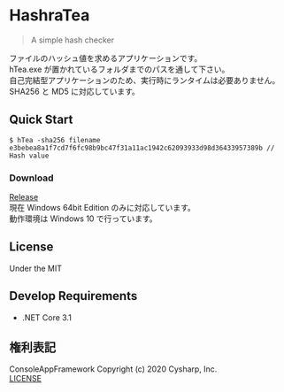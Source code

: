 # HashraTea
> A simple hash checker

ファイルのハッシュ値を求めるアプリケーションです。  
hTea.exe が置かれているフォルダまでのパスを通して下さい。  
自己完結型アプリケーションのため、実行時にランタイムは必要ありません。  
SHA256 と MD5 に対応しています。

## Quick Start
```
$ hTea -sha256 filename
e3bebea8a1f7cd7f6fc98b9bc47f31a11ac1942c62093933d98d36433957389b // Hash value
```

### Download
[Release](https://github.com/AntiquePendulum/HashraTea/releases)  
現在 Windows 64bit Edition のみに対応しています。  
動作環境は Windows 10 で行っています。

## License
Under the MIT

## Develop Requirements 
* .NET Core 3.1

## 権利表記
ConsoleAppFramework Copyright (c) 2020 Cysharp, Inc.  
[LICENSE](https://github.com/Cysharp/ConsoleAppFramework/blob/master/LICENSE)